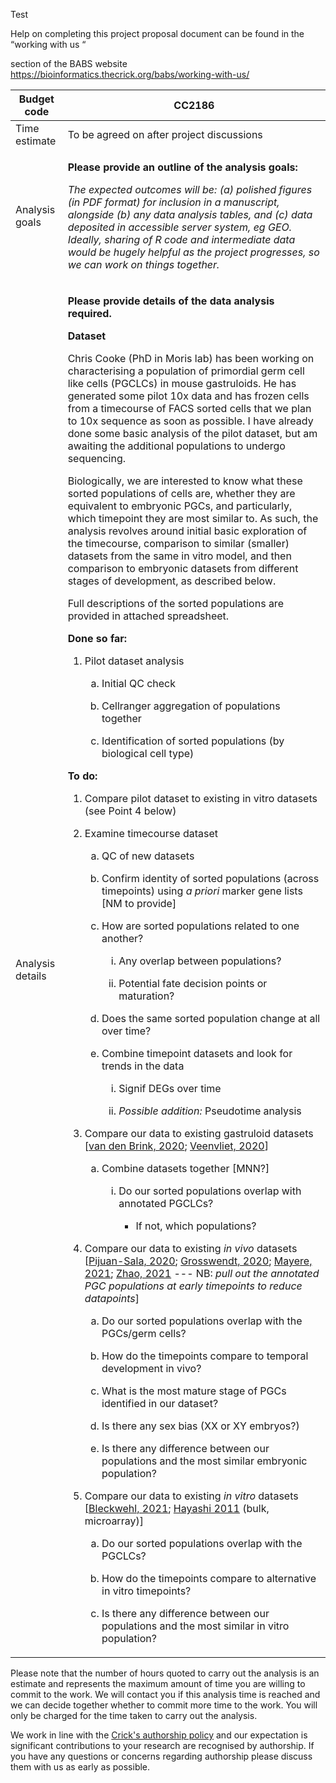 Test

Help on completing this project proposal document can be found in the
“working with us “

section of the BABS website
<https://bioinformatics.thecrick.org/babs/working-with-us/>

<table>
<thead>
<tr class="header">
<th>Budget code</th>
<th>CC2186</th>
</tr>
</thead>
<tbody>
<tr class="odd">
<td>Time estimate</td>
<td>To be agreed on after project discussions</td>
</tr>
<tr class="even">
<td>Analysis goals</td>
<td><p><strong>Please provide an outline of the analysis goals:</strong></p>
<p><em>The expected outcomes will be: (a) polished figures (in PDF format) for inclusion in a manuscript, alongside (b) any data analysis tables, and (c) data deposited in accessible server system, eg GEO. Ideally, sharing of R code and intermediate data would be hugely helpful as the project progresses, so we can work on things together.</em></p></td>
</tr>
<tr class="odd">
<td>Analysis details</td>
<td><p><strong>Please provide details of the data analysis required.</strong> </p>
<p><strong>Dataset</strong></p>
<p>Chris Cooke (PhD in Moris lab) has been working on characterising a population of primordial germ cell like cells (PGCLCs) in mouse gastruloids. He has generated some pilot 10x data and has frozen cells from a timecourse of FACS sorted cells that we plan to 10x sequence as soon as possible. I have already done some basic analysis of the pilot dataset, but am awaiting the additional populations to undergo sequencing.</p>
<p>Biologically, we are interested to know what these sorted populations of cells are, whether they are equivalent to embryonic PGCs, and particularly, which timepoint they are most similar to. As such, the analysis revolves around initial basic exploration of the timecourse, comparison to similar (smaller) datasets from the same in vitro model, and then comparison to embryonic datasets from different stages of development, as described below.</p>
<p>Full descriptions of the sorted populations are provided in attached spreadsheet.</p>
<p><strong>Done so far:</strong></p>
<ol type="1">
<li><p>Pilot dataset analysis</p>
<ol type="a">
<li><p>Initial QC check</p></li>
<li><p>Cellranger aggregation of populations together</p></li>
<li><p>Identification of sorted populations (by biological cell type)</p></li>
</ol></li>
</ol>
<p><strong>To do:</strong></p>
<ol type="1">
<li><p>Compare pilot dataset to existing in vitro datasets (see Point 4 below)</p></li>
<li><p>Examine timecourse dataset</p>
<ol type="a">
<li><p>QC of new datasets</p></li>
<li><p>Confirm identity of sorted populations (across timepoints) using <em>a priori</em> marker gene lists [NM to provide]</p></li>
<li><p>How are sorted populations related to one another?</p>
<ol type="i">
<li><p>Any overlap between populations?</p></li>
<li><p>Potential fate decision points or maturation?</p></li>
</ol></li>
<li><p>Does the same sorted population change at all over time?</p></li>
<li><p>Combine timepoint datasets and look for trends in the data</p>
<ol type="i">
<li><p>Signif DEGs over time</p></li>
<li><p><em>Possible addition:</em> Pseudotime analysis</p></li>
</ol></li>
</ol></li>
<li><p>Compare our data to existing gastruloid datasets [<a href="https://www.nature.com/articles/s41586-020-2024-3">van den Brink, 2020</a>; <a href="https://www.science.org/doi/10.1126/science.aba4937">Veenvliet, 2020</a>]</p>
<ol type="a">
<li><p>Combine datasets together [MNN?]</p>
<ol type="i">
<li><p>Do our sorted populations overlap with annotated PGCLCs?</p>
<ul>
<li><p>If not, which populations?</p></li>
</ul></li>
</ol></li>
</ol></li>
<li><p>Compare our data to existing <em>in vivo</em> datasets [<a href="https://www.nature.com/articles/s41556-020-0489-9">Pijuan-Sala, 2020</a>; <a href="https://www.nature.com/articles/s41586-020-2552-x">Grosswendt, 2020</a>; <a href="https://faseb.onlinelibrary.wiley.com/doi/full/10.1096/fj.202002420R">Mayere, 2021</a>; <a href="https://www.nature.com/articles/s41467-021-27172-0">Zhao, 2021</a> --- NB: <em>pull out the annotated PGC populations at early timepoints to reduce datapoints</em>]</p>
<ol type="a">
<li><p>Do our sorted populations overlap with the PGCs/germ cells?</p></li>
<li><p>How do the timepoints compare to temporal development in vivo?</p></li>
<li><p>What is the most mature stage of PGCs identified in our dataset?</p></li>
<li><p>Is there any sex bias (XX or XY embryos?)</p></li>
<li><p>Is there any difference between our populations and the most similar embryonic population?</p></li>
</ol></li>
<li><p>Compare our data to existing <em>in vitro</em> datasets [<a href="https://www.ncbi.nlm.nih.gov/pmc/articles/PMC8486853/">Bleckwehl, 2021</a>; <a href="https://www.sciencedirect.com/science/article/pii/S0092867411007719">Hayashi 2011</a> (bulk, microarray)]</p>
<ol type="a">
<li><p>Do our sorted populations overlap with the PGCLCs?</p></li>
<li><p>How do the timepoints compare to alternative in vitro timepoints?</p></li>
<li><p>Is there any difference between our populations and the most similar in vitro population?</p></li>
</ol></li>
</ol></td>
</tr>
</tbody>
</table>

Please note that the number of hours quoted to carry out the analysis is
an estimate and represents the maximum amount of time you are willing to
commit to the work. We will contact you if this analysis time is reached
and we can decide together whether to commit more time to the work. You
will only be charged for the time taken to carry out the analysis.

We work in line with the [Crick's authorship
policy](https://intranet.crick.ac.uk/our-crick/research-integrity/pages/publication-authorship)
and our expectation is significant contributions to your research are
recognised by authorship. If you have any questions or concerns
regarding authorship please discuss them with us as early as possible.
